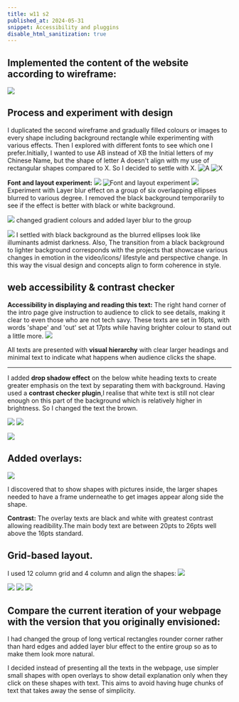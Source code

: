 ```yaml
---
title: w11 s2 
published_at: 2024-05-31
snippet: Accessibility and pluggins
disable_html_sanitization: true
---
```



## Implemented the content of the website according to wireframe:
![ ](a4/11.png)

## Process and experiment with design
I duplicated the second wireframe and gradually filled colours or images to every shape including background rectangle while experimenting with various effects.
Then I explored with different fonts to see which one I prefer.Initially, I wanted to use AB instead of XB the Initial letters of my Chinese Name, but the shape of letter A doesn't align with my use of rectangular shapes compared to X. So I decided to settle with X.
![A ](a4/AB.png)
![X](a4/XB.png)



**Font and layout experiment:**
![](a4/FE1.png)
![Font and layout experiment](a4/FE.png)
![](a4/Blur.png)
Experiment with Layer blur effect on a group of six overlapping ellipses blurred to various degree.
I removed the black background temporariily to see if the effect is better with black or white background. 


![ ](a4/gr.png)
changed gradient colours and added layer blur to the group


![ ](a4/ju.png)
I settled with black background as the blurred ellipses look like illuminants admist darkness. Also, The transition from a black background to lighter background corresponds with the projects that showcase various changes in emotion in the video/icons/ lifestyle and perspective change. In this way the visual design and concepts align to form coherence in style.


## web accessibility & contrast checker

**Accessibility in displaying and reading this text:**
The right hand corner of the intro page give instruction to audience to click to see details, making it clear to even those who are not tech savy. These texts are set in 16pts, with words 'shape' and 'out' set at 17pts while having brighter colour to stand out a little more.
![ ](a4/text.png)

All texts are presented with **visual hierarchy** with clear larger headings and minimal text to indicate what happens when audience clicks the shape. 


-----------------------------------------------------------------------------------------------------------------------------
I added **drop shadow effect** on the below white heading texts to create greater emphasis on the text by separating them with background.
Having used a **contrast checker plugin**,I realise that white text is  still not clear enough on this part of the background which is relatively higher in brightness. So I changed the text the brown.

![ ](a4/c1.png)
![ ](a4/c2.png)

![ ](a4/c3.png)


## Added overlays:
![ ](a4/12.png)


I discovered that to show shapes with pictures inside, the larger shapes needed to have a frame underneathe to get images appear along side the shape.

**Contrast:**
The overlay texts are black and white with greatest contrast allowing readibility.The main body text are between 20pts to 26pts well above the 16pts standard.


## Grid-based layout.
I used 12 column grid and 4 column and align the shapes:
![ ](a4/8.png)

![ ](a4/p1.png)
![ ](a4/p2.png)
![ ](a4/p3.png)



## Compare the current iteration of your webpage with the version that you originally envisioned:

I had changed the group of long vertical rectangles rounder corner rather than hard edges and added layer blur effect to the entire group so as to make them look more natural.

 I decided instead of presenting all the texts in the webpage, use simpler small shapes with open overlays to show detail explanation only when they click on these shapes with text. This aims to avoid having huge chunks of text that takes away the sense of simplicity.


